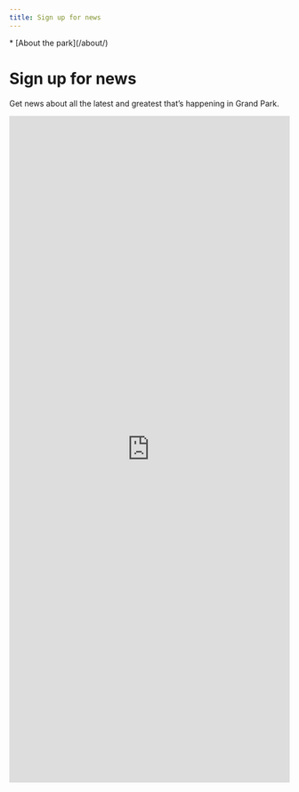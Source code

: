 ```yaml
---
title: Sign up for news
---
```


<nav markdown="1">
* [About the park](/about/)
</nav>

Sign up for news
=======

Get news about all the latest and greatest that’s happening in Grand Park.

<div style="grid-column: 1/-1;">
  <iframe src="https://docs.google.com/forms/d/17XeRgUBxENTbMoBCazDfyr1jIzbUqAxoL0K3iZmPJyM/viewform?embedded=true" width="100%" height="1200" frameborder="0" marginwidth="0" marginheight="0">Loading&#8230;</iframe>
</div>

